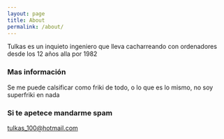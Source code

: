 ```yaml
---
layout: page
title: About
permalink: /about/
---
```

Tulkas es un inquieto ingeniero que lleva cacharreando con ordenadores desde los 12 años alla por 1982

### Mas información

Se me puede calsificar como friki de todo, o lo que es lo mismo, no soy superfriki en nada

### Si te apetece mandarme spam

[tulkas_100@hotmail.com](mailto:tulkas_100@hotmail.com)
